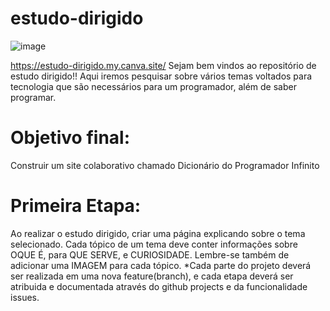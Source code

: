 # estudo-dirigido
![image](https://github.com/user-attachments/assets/a5f3af13-1efc-49cd-963d-4e0a65ad33d7)

https://estudo-dirigido.my.canva.site/
Sejam bem vindos ao repositório de estudo dirigido!! Aqui iremos pesquisar sobre vários temas voltados para tecnologia que são necessários para um programador, além de saber programar.
# Objetivo final:
Construir um site colaborativo chamado Dicionário do Programador Infinito
# Primeira Etapa:
Ao realizar o estudo dirigido, criar uma página explicando sobre o tema selecionado. Cada tópico de um tema deve conter informações sobre OQUE É, para QUE SERVE, e CURIOSIDADE. Lembre-se também de adicionar uma IMAGEM para cada tópico.
*Cada parte do projeto deverá ser realizada em uma nova feature(branch), e cada etapa deverá ser atribuida e documentada através do github projects e da funcionalidade issues.
